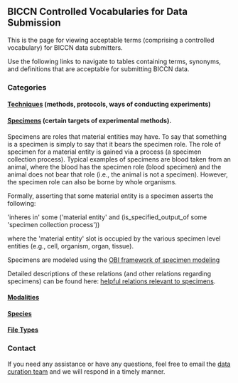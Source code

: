 ## BICCN Controlled Vocabularies for Data Submission

This is the page for viewing acceptable terms (comprising a controlled vocabulary) for BICCN data submitters.

Use the following links to navigate to tables containing terms, synonyms, and definitions that are acceptable for submitting BICCN data.

### Categories

#### [Techniques](https://github.com/patrick-lloyd-ray/controlled-vocabularies.github.io/blob/gh-pages/techniques_table.csv) (methods, protocols, ways of conducting experiments)

#### [Specimens](https://github.com/patrick-lloyd-ray/controlled-vocabularies.github.io/blob/gh-pages/specimens_table.csv) (certain targets of experimental methods).

Specimens are roles that material entities may have. To say that something is a specimen is simply to say that it bears the specimen role. The role of specimen for a material entity is gained via a process (a specimen collection process). Typical examples of specimens are blood taken from an animal, where the blood has the specimen role (blood specimen) and the animal does not bear that role (i.e., the animal is not a specimen). However, the specimen role can also be borne by whole organisms. 

Formally, asserting that some material entity is a specimen asserts the following:

  'inheres in' some ('material entity' and (is_specified_output_of some 'specimen collection process'))
  
where the 'material entity' slot is occupied by the various specimen level entities (e.g., cell, organism, organ, tissue). 

Specimens are modeled using the [OBI framework of specimen modeling](https://user-images.githubusercontent.com/67486986/132926068-ed64efe0-61f1-468a-a2ae-e0a9db499f23.png)

Detailed descriptions of these relations (and other relations regarding specimens) can be found here: [helpful relations relevant to specimens](https://docs.google.com/spreadsheets/d/1pB0upuCYl2JFvNYHIuo7qSsZtKqMByd8LoskFmFPV6I/edit?usp=sharing).

#### [Modalities](https://github.com/patrick-lloyd-ray/controlled-vocabularies.github.io/blob/gh-pages/modality_table.csv)

#### [Species](https://github.com/patrick-lloyd-ray/controlled-vocabularies.github.io/blob/gh-pages/species_table.csv)

#### [File Types](https://docs.google.com/spreadsheets/d/1E8RYBaveFaTMgAv3j_Ut4mdLFnm5rmGLXCzDwpLvNk0/edit?usp=sharing)

### Contact

If you need any assistance or have any questions, feel free to email the [data curation team](data.curation@alleninstitute.org) and we will respond in a timely manner.
